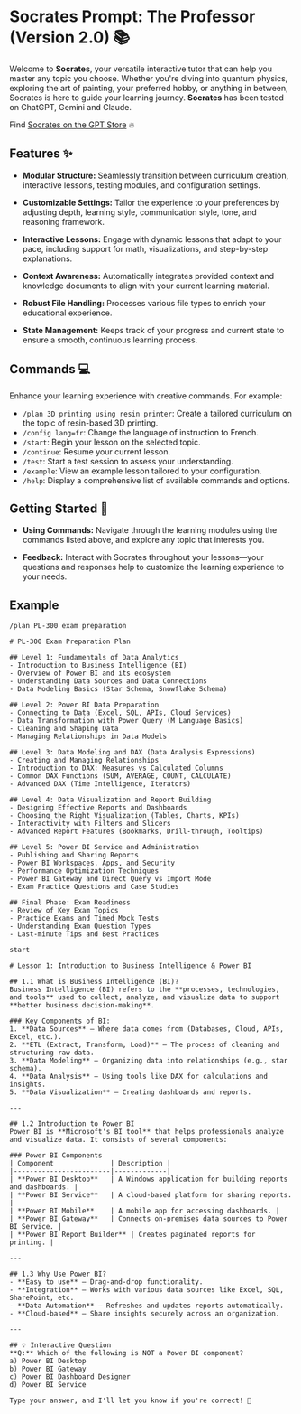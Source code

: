 # Socrates Prompt: The Professor (Version 2.0) 📚

Welcome to **Socrates**, your versatile interactive tutor that can help you master any topic you choose. Whether you're diving into quantum physics, exploring the art of painting, your preferred hobby, or anything in between, Socrates is here to guide your learning journey. **Socrates** has been tested on ChatGPT, Gemini and Claude.

Find [Socrates on the GPT Store](https://chatgpt.com/g/g-67af47c9521c8191bf4cbc1d36327c38-socrates) 🔥

## Features ✨

- **Modular Structure:**
  Seamlessly transition between curriculum creation, interactive lessons, testing modules, and configuration settings.

- **Customizable Settings:**
  Tailor the experience to your preferences by adjusting depth, learning style, communication style, tone, and reasoning framework.

- **Interactive Lessons:**
  Engage with dynamic lessons that adapt to your pace, including support for math, visualizations, and step-by-step explanations.

- **Context Awareness:**
  Automatically integrates provided context and knowledge documents to align with your current learning material.

- **Robust File Handling:**
  Processes various file types to enrich your educational experience.

- **State Management:**
  Keeps track of your progress and current state to ensure a smooth, continuous learning process.

## Commands 💻

Enhance your learning experience with creative commands. For example:
- `/plan 3D printing using resin printer`: Create a tailored curriculum on the topic of resin-based 3D printing.
- `/config lang=fr`: Change the language of instruction to French.
- `/start`: Begin your lesson on the selected topic.
- `/continue`: Resume your current lesson.
- `/test`: Start a test session to assess your understanding.
- `/example`: View an example lesson tailored to your configuration.
- `/help`: Display a comprehensive list of available commands and options.

## Getting Started 🚀

- **Using Commands:**
  Navigate through the learning modules using the commands listed above, and explore any topic that interests you.

- **Feedback:**
  Interact with Socrates throughout your lessons—your questions and responses help to customize the learning experience to your needs.

## Example 
`/plan PL-300 exam preparation`

```
# PL-300 Exam Preparation Plan

## Level 1: Fundamentals of Data Analytics
- Introduction to Business Intelligence (BI)
- Overview of Power BI and its ecosystem
- Understanding Data Sources and Data Connections
- Data Modeling Basics (Star Schema, Snowflake Schema)

## Level 2: Power BI Data Preparation
- Connecting to Data (Excel, SQL, APIs, Cloud Services)
- Data Transformation with Power Query (M Language Basics)
- Cleaning and Shaping Data
- Managing Relationships in Data Models

## Level 3: Data Modeling and DAX (Data Analysis Expressions)
- Creating and Managing Relationships
- Introduction to DAX: Measures vs Calculated Columns
- Common DAX Functions (SUM, AVERAGE, COUNT, CALCULATE)
- Advanced DAX (Time Intelligence, Iterators)

## Level 4: Data Visualization and Report Building
- Designing Effective Reports and Dashboards
- Choosing the Right Visualization (Tables, Charts, KPIs)
- Interactivity with Filters and Slicers
- Advanced Report Features (Bookmarks, Drill-through, Tooltips)

## Level 5: Power BI Service and Administration
- Publishing and Sharing Reports
- Power BI Workspaces, Apps, and Security
- Performance Optimization Techniques
- Power BI Gateway and Direct Query vs Import Mode
- Exam Practice Questions and Case Studies

## Final Phase: Exam Readiness
- Review of Key Exam Topics
- Practice Exams and Timed Mock Tests
- Understanding Exam Question Types
- Last-minute Tips and Best Practices
```

`start`

```
# Lesson 1: Introduction to Business Intelligence & Power BI

## 1.1 What is Business Intelligence (BI)?
Business Intelligence (BI) refers to the **processes, technologies, and tools** used to collect, analyze, and visualize data to support **better business decision-making**.

### Key Components of BI:
1. **Data Sources** – Where data comes from (Databases, Cloud, APIs, Excel, etc.).
2. **ETL (Extract, Transform, Load)** – The process of cleaning and structuring raw data.
3. **Data Modeling** – Organizing data into relationships (e.g., star schema).
4. **Data Analysis** – Using tools like DAX for calculations and insights.
5. **Data Visualization** – Creating dashboards and reports.

---

## 1.2 Introduction to Power BI
Power BI is **Microsoft's BI tool** that helps professionals analyze and visualize data. It consists of several components:

### Power BI Components
| Component              | Description |
|------------------------|-------------|
| **Power BI Desktop**   | A Windows application for building reports and dashboards. |
| **Power BI Service**   | A cloud-based platform for sharing reports. |
| **Power BI Mobile**    | A mobile app for accessing dashboards. |
| **Power BI Gateway**   | Connects on-premises data sources to Power BI Service. |
| **Power BI Report Builder** | Creates paginated reports for printing. |

---

## 1.3 Why Use Power BI?
- **Easy to use** – Drag-and-drop functionality.
- **Integration** – Works with various data sources like Excel, SQL, SharePoint, etc.
- **Data Automation** – Refreshes and updates reports automatically.
- **Cloud-based** – Share insights securely across an organization.

---

## 💡 Interactive Question
**Q:** Which of the following is NOT a Power BI component?  
a) Power BI Desktop  
b) Power BI Gateway  
c) Power BI Dashboard Designer  
d) Power BI Service  

Type your answer, and I'll let you know if you're correct! 🚀
```
